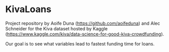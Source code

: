 # KivaLoans

Project repository by Aoife Duna (https://github.com/aoifeduna) and Alec Schneider for the Kiva dataset hosted by Kaggle (https://www.kaggle.com/kiva/data-science-for-good-kiva-crowdfunding).

Our goal is to see what variables lead to fastest funding time for loans.